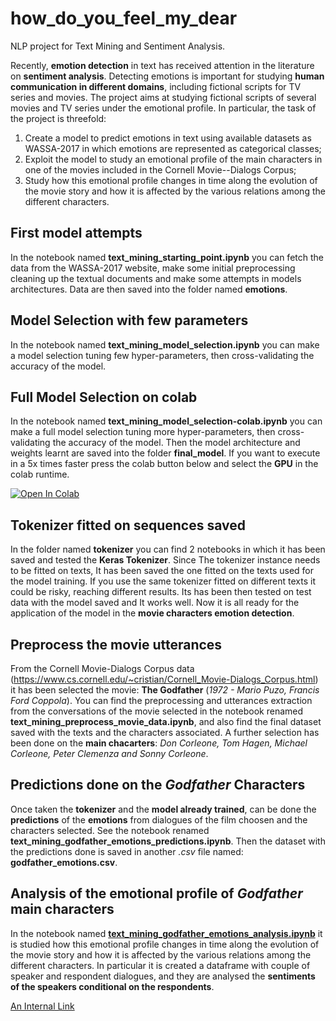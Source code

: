 # how_do_you_feel_my_dear
NLP project for Text Mining and Sentiment Analysis.

Recently, **emotion detection** in text has received attention in the literature on **sentiment analysis**. Detecting emotions is important for studying **human communication in different domains**, including fictional scripts for TV series and movies. The project aims at studying fictional scripts of several movies and TV series under the emotional profile. In particular, the task of the project is threefold:

1. Create a model to predict emotions in text using available datasets as WASSA-2017 in which emotions are represented as categorical classes;
2. Exploit the model to study an emotional profile of the main characters in one of the movies included in the Cornell Movie--Dialogs Corpus;
3. Study how this emotional profile changes in time along the evolution of the movie story and how it is affected by the various relations among the different characters.

## First model attempts
In the notebook named **text_mining_starting_point.ipynb** you can fetch the data from the WASSA-2017 website, make some initial preprocessing cleaning up the textual documents and make some attempts in models architectures. Data are then saved into the folder named **emotions**.

## Model Selection with few parameters
In the notebook named **text_mining_model_selection.ipynb** you can make a model selection tuning few hyper-parameters, then cross-validating the accuracy of the model.

## Full Model Selection on colab
In the notebook named **text_mining_model_selection-colab.ipynb** you can make a full model selection tuning more hyper-parameters, then cross-validating the accuracy of the model. Then the model architecture and weights learnt are saved into the folder **final_model**. If you want to execute in a 5x times faster press the colab button below and select the **GPU** in the colab runtime.

[![Open In Colab](https://colab.research.google.com/assets/colab-badge.svg)](https://colab.research.google.com/drive/16TOIflO9CPvh8WMYQRDCKT6dZ43PHoPM?usp=sharing)

## Tokenizer fitted on sequences saved
In the folder named **tokenizer** you can find 2 notebooks in which it has been saved and tested the **Keras Tokenizer**. Since The tokenizer instance needs to be fitted on texts, It has been saved the one fitted on the texts used for the model training. If you use the same tokenizer fitted on different texts it could be risky, reaching different results. Its has been then tested on test data with the model saved and It works well.
Now it is all ready for the application of the model in the **movie characters emotion detection**.

## Preprocess the movie utterances
From the Cornell Movie-Dialogs Corpus data (https://www.cs.cornell.edu/~cristian/Cornell_Movie-Dialogs_Corpus.html) it has been selected the movie: **The Godfather** (_1972 - Mario Puzo, Francis Ford Coppola_). You can find the preprocessing and utterances extraction from the conversations of the movie selected in the notebook renamed **text_mining_preprocess_movie_data.ipynb**, and also find the final dataset saved with the texts and the characters associated. A further selection has been done on the **main chacarters**: _Don Corleone, Tom Hagen, Michael Corleone, Peter Clemenza and Sonny Corleone_.

## Predictions done on the _Godfather_ Characters
Once taken the **tokenizer** and the **model already trained**, can be done the **predictions** of the **emotions** from dialogues of the film choosen and the characters selected. See the notebook renamed **text_mining_godfather_emotions_predictions.ipynb**. Then the dataset with the predictions done is saved in another _.csv_ file named: **godfather_emotions.csv**.

## Analysis of the emotional profile of _Godfather_ main characters
In the notebook named [**text_mining_godfather_emotions_analysis.ipynb**](/text_mining_godfather_emotions_analysis.ipynb) it is studied how this emotional profile changes in time along the evolution of the movie story and how it is affected by the various relations among the different characters. In particular it is created a dataframe with couple of speaker and respondent dialogues, and they are analysed the **sentiments of the speakers conditional on the respondents**.

[An Internal Link](/godfather_emotions.csv)
